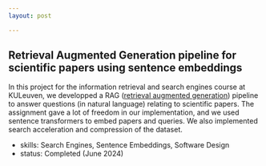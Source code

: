 ```yaml
---
layout: post

---
```


## Retrieval Augmented Generation pipeline for scientific papers using sentence embeddings
In this project for the information retrieval and search engines course at KULeuven, we developped a RAG ([retrieval augmented generation](https://en.wikipedia.org/wiki/Retrieval-augmented_generation)) pipeline to answer questions (in natural language) relating to scientific papers. The assignment gave a lot of freedom in our implementation, and we used sentence transformers to embed papers and queries. We also implemented search acceleration and compression of the dataset.
- skills: Search Engines, Sentence Embeddings, Software Design
- status: Completed (June 2024)
